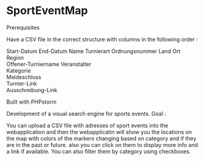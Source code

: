 # SportEventMap
Prerequisites

Have a CSV file in the correct structure with columns in the following order :

Start-Datum
End-Datum
Name
Turnierart
Ordnungsnummer
Land
Ort
Region	
Offener-Turniername	
Veranstalter	
Kategorie	
Meldeschluss	
Turnier-Link	
Ausschreibung-Link	

Built with PHPstorm

Development of a visual search engine for sports events.
Goal : 

You can upload a CSV file with adresses of sport events into the webapplication and then the webapplicatin will show you the locations on the map with colors of the markers changing based on category and if they are in the past or future. also you can click on them to display more info and a link if available. You can also filter them by category using checkboxes.
